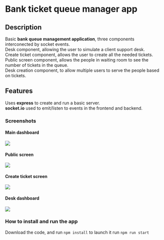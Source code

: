 # Bank ticket queue manager app

## Description

Basic **bank queue management application**, three components interconected by socket events.  
Desk component, allowing the user to simulate a client support desk.  
Create ticket component, allows the user to create all the needed tickets.  
Public screen component, allows the people in waiting room to see the number of tickets in the queue.  
Desk creation component, to allow multiple users to serve the people based on tickets.  

## Features

Uses **express** to create and run a basic server.  
**socket.io** used to emit/listen to events in the frontend and backend.

### Screenshots

#### Main dashboard
![](https://dessinstudio.com/portfolio-imgs/03_01.png)
#### Public screen
![](https://dessinstudio.com/portfolio-imgs/03_02.png)
#### Create ticket screen
![](https://dessinstudio.com/portfolio-imgs/03_03.png)
#### Desk dashboard
![](https://dessinstudio.com/portfolio-imgs/03_04.png)

### How to install and run the app

Download the code, and run `npm install`
to launch it run `npm run start`
